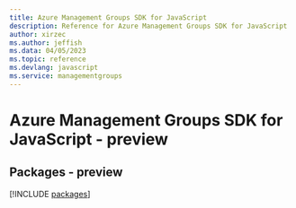 ```yaml
---
title: Azure Management Groups SDK for JavaScript
description: Reference for Azure Management Groups SDK for JavaScript
author: xirzec
ms.author: jeffish
ms.data: 04/05/2023
ms.topic: reference
ms.devlang: javascript
ms.service: managementgroups
---
```

# Azure Management Groups SDK for JavaScript - preview
## Packages - preview
[!INCLUDE [packages](management-groups-index.md)]
